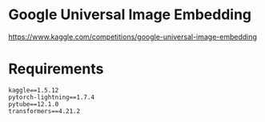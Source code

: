 # Google Universal Image Embedding

https://www.kaggle.com/competitions/google-universal-image-embedding

# Requirements

```
kaggle==1.5.12
pytorch-lightning==1.7.4
pytube==12.1.0
transformers==4.21.2
```
